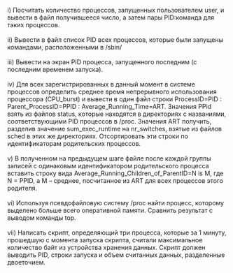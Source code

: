 i) Посчитать количество процессов, запущенных пользователем user, и вывести в файл получившееся
число, а затем пары PID:команда для таких процессов.
<br/> 
<br/> 
ii) Вывести в файл список PID всех процессов, которые были запущены командами, расположенными в
/sbin/
<br/> 
<br/> 
iii) Вывести на экран PID процесса, запущенного последним (с последним временем запуска).
<br/> 
<br/> 
iv) Для всех зарегистрированных в данный момент в системе процессов определить среднее время
непрерывного использования процессора (CPU_burst) и вывести в один файл строки
ProcessID=PID : Parent_ProcessID=PPID : Average_Running_Time=ART.
Значения PPid взять из файлов status, которые находятся в директориях с названиями,
соответствующими PID процессов в /proc. Значения ART получить, разделив значение
sum_exec_runtime на nr_switches, взятые из файлов sched в этих же директориях.
Отсортировать эти строки по идентификаторам родительских процессов.
<br/>
<br/> 
v) В полученном на предыдущем шаге файле после каждой группы записей с одинаковым
идентификатором родительского процесса вставить строку вида
Average_Running_Children_of_ParentID=N is M,
где N = PPID, а M – среднее, посчитанное из ART для всех процессов этого родителя.
<br/>
<br/> 
vi) Используя псевдофайловую систему /proc найти процесс, которому выделено больше всего
оперативной памяти. Сравнить результат с выводом команды top.
<br/>
<br/> 
vii) Написать скрипт, определяющий три процесса, которые за 1 минуту, прошедшую с момента запуска
скрипта, считали максимальное количество байт из устройства хранения данных. Скрипт должен
выводить PID, строки запуска и объем считанных данных, разделенные двоеточием.
